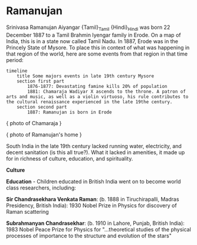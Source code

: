 # Ramanujan

Srinivasa Ramanujan Aiyangar {Tamil}<sub>Tamil</sub> {Hindi}<sub>Hindi</sub> was born 22 December 1887 to a Tamil Brahmin Iyengar family in Erode. On a map of India, this is in a state now called Tamil Nadu. In 1887, Erode was in the Princely State of Mysore. To place this in context of what was happening in that region of the world, here are some events from that region in that time period:


```mermaid
timeline
    title Some majors events in late 19th century Mysore
    section first part
        1876-1877: Devastating famine kills 20% of population
        1881: Chamaraja Wadiyar X ascends to the throne. A patron of arts and music, as well as a violin virtuoso, his rule contributes to the cultural renaissance experienced in the late 19the century.
    section second part
        1887: Ramanujan is born in Erode

```

{ photo of Chamaraja }

{ photo of Ramanujan's home }

South India in the late 19th century lacked running water, electricity, and decent sanitation (is this all true?). What it lacked in amenities, it made up for in richness of culture, education, and spirituality.

**Culture**

**Education** - Children educated in British India went on to become world class researchers, including:  

**Sir Chandrasekhara Venkata Raman**: (b. 1888 in Tiruchirapalli, Madras Presidency, British India): 1930 Nobel Prize in Physics for discovery of Raman scattering

**Subrahmanyan Chandrasekhar**: (b. 1910 in Lahore, Punjab, British India): 1983 Nobel Peace Prize for Physics for "...theoretical studies of the physical processes of importance to the structure and evolution of the stars"  

